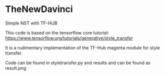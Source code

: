 # TheNewDavinci
Simple NST with TF-HUB

This code is based on the tensorflow core tutorial: https://www.tensorflow.org/tutorials/generative/style_transfer

It is a rudimentary implementation of the TF-Hub magenta module for style transfer.

Code can be found in styletransfer.py and results and can be found as result.png
